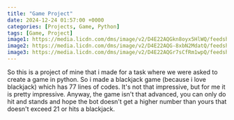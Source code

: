 ```yaml
---
title: "Game Project"
date: 2024-12-24 01:57:00 +0000
categories: [Projects, Game, Python]
tags: [Game, Project]
image1: https://media.licdn.com/dms/image/v2/D4E22AQGkn8oyx5HlWQ/feedshare-shrink_800/feedshare-shrink_800/0/1733446727818?e=1737590400&v=beta&t=jIIViUSS4zw1TGFm1AerAUVGlVAYTtSC6DzvjJr4gWM
image2: https://media.licdn.com/dms/image/v2/D4E22AQG-8xbN2MdatQ/feedshare-shrink_1280/feedshare-shrink_1280/0/1733446727741?e=1737590400&v=beta&t=DXcrJGKt6vS5jrPP0rhnJIlFWUsvsWF_hjdys0G5iSU
image3: https://media.licdn.com/dms/image/v2/D4E22AQGr7sCfRm1wpQ/feedshare-shrink_800/feedshare-shrink_800/0/1733446727615?e=1737590400&v=beta&t=DlENy_Doozs_RAKAaze6-ELE53Y2hx_U8FUhCdGNq1U
---
```

So this is a project of mine that i made for a task where we were asked to create a game in python. So i made a blackjack game (because i love blackjack) which has 77 lines of codes. It's not that impressive, but for me it is pretty impressive. Anyway, the game isn't that advanced, you can only do hit and stands and hope the bot doesn't get a higher number than yours that doesn't exceed 21 or hits a blackjack. 